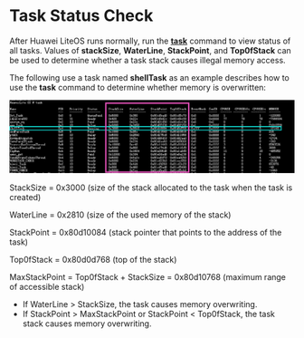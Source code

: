 # Task Status Check<a name="EN-US_TOPIC_0312244450"></a>

After Huawei LiteOS runs normally, run the  [**task**](task.md#EN-US_TOPIC_0312409045)  command to view status of all tasks. Values of  **stackSize**,  **WaterLine**,  **StackPoint**, and  **Top0fStack**  can be used to determine whether a task stack causes illegal memory access.

The following use a task named  **shellTask**  as an example describes how to use the  **task**  command to determine whether memory is overwritten:

![](figures/check_memory_corruption_by_task.png)

StackSize = 0x3000 \(size of the stack allocated to the task when the task is created\)

WaterLine = 0x2810 \(size of the used memory of the stack\)

StackPoint = 0x80d10084  \(stack pointer that points to the address of the task\)

Top0fStack = 0x80d0d768 \(top of the stack\)

MaxStackPoint = Top0fStack + StackSize = 0x80d10768 \(maximum range of accessible stack\)

-   If WaterLine \> StackSize, the task causes memory overwriting.
-   If StackPoint \> MaxStackPoint or StackPoint < Top0fStack, the task stack causes memory overwriting.

